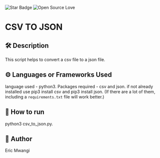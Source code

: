 <!--Please do not remove this part-->
![Star Badge](https://img.shields.io/static/v1?label=%F0%9F%8C%9F&message=If%20Useful&style=style=flat&color=BC4E99)
![Open Source Love](https://badges.frapsoft.com/os/v1/open-source.svg?v=103)

# CSV TO JSON

## 🛠️ Description
<!--Remove the below lines and add yours -->
This script helps to convert a csv file to a json file.

## ⚙️ Languages or Frameworks Used
<!--Remove the below lines and add yours -->
language used - python3.
Packages required - csv and json.
if not already installed use pip3 install csv and pip3 install json.
(If there are a lot of them, including a `requirements.txt` file will work better.)

## 🌟 How to run
<!--Remove the below lines and add yours -->
python3 csv_to_json.py.



## 🤖 Author
<!--Remove the below lines and add yours -->
Eric Mwangi
